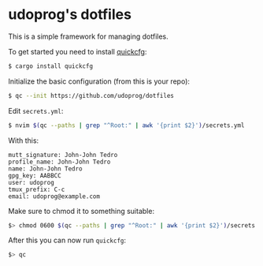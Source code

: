 # udoprog's dotfiles

This is a simple framework for managing dotfiles.

To get started you need to install [quickcfg]:

```bash
$ cargo install quickcfg
```

Initialize the basic configuration (from this is your repo):

```bash
$ qc --init https://github.com/udoprog/dotfiles
```

Edit `secrets.yml`:

```bash
$ nvim $(qc --paths | grep "^Root:" | awk '{print $2}')/secrets.yml
```

With this:

```
mutt_signature: John-John Tedro
profile_name: John-John Tedro
name: John-John Tedro
gpg_key: AABBCC
user: udoprog
tmux_prefix: C-c
email: udoprog@example.com
```

Make sure to chmod it to something suitable:

```bash
$> chmod 0600 $(qc --paths | grep "^Root:" | awk '{print $2}')/secrets.yml
```

After this you can now run `quickcfg`:

```bash
$> qc
```

[quickcfg]: https://github.com/udoprog/quickcfg
